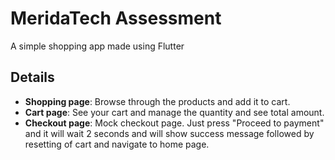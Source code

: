 # MeridaTech Assessment

A simple shopping app made using Flutter

## Details
- **Shopping page**: Browse through the products and add it to cart.
- **Cart page**: See your cart and manage the quantity and see total amount.
- **Checkout page**: Mock checkout page. Just press "Proceed to payment" and it will wait 2 seconds and will show success message followed by resetting of cart and navigate to home page.
